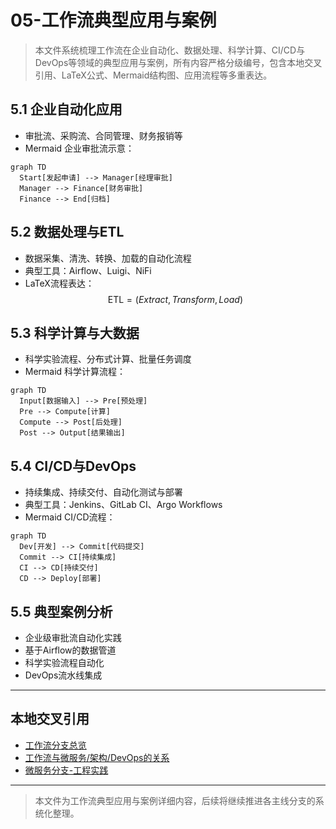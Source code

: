 # 05-工作流典型应用与案例

> 本文件系统梳理工作流在企业自动化、数据处理、科学计算、CI/CD与DevOps等领域的典型应用与案例，所有内容严格分级编号，包含本地交叉引用、LaTeX公式、Mermaid结构图、应用流程等多重表达。

## 5.1 企业自动化应用

- 审批流、采购流、合同管理、财务报销等
- Mermaid 企业审批流示意：

```mermaid
graph TD
  Start[发起申请] --> Manager[经理审批]
  Manager --> Finance[财务审批]
  Finance --> End[归档]
```

## 5.2 数据处理与ETL

- 数据采集、清洗、转换、加载的自动化流程
- 典型工具：Airflow、Luigi、NiFi
- LaTeX流程表达：
  $$
  \text{ETL} = (Extract, Transform, Load)
  $$

## 5.3 科学计算与大数据

- 科学实验流程、分布式计算、批量任务调度
- Mermaid 科学计算流程：

```mermaid
graph TD
  Input[数据输入] --> Pre[预处理]
  Pre --> Compute[计算]
  Compute --> Post[后处理]
  Post --> Output[结果输出]
```

## 5.4 CI/CD与DevOps

- 持续集成、持续交付、自动化测试与部署
- 典型工具：Jenkins、GitLab CI、Argo Workflows
- Mermaid CI/CD流程：

```mermaid
graph TD
  Dev[开发] --> Commit[代码提交]
  Commit --> CI[持续集成]
  CI --> CD[持续交付]
  CD --> Deploy[部署]
```

## 5.5 典型案例分析

- 企业级审批流自动化实践
- 基于Airflow的数据管道
- 科学实验流程自动化
- DevOps流水线集成

---

## 本地交叉引用

- [工作流分支总览](./Workflow.md)
- [工作流与微服务/架构/DevOps的关系](./Workflow-04-Relation.md)
- [微服务分支-工程实践](./Microservices/07-EngineeringRust.md)

---

> 本文件为工作流典型应用与案例详细内容，后续将继续推进各主线分支的系统化整理。
